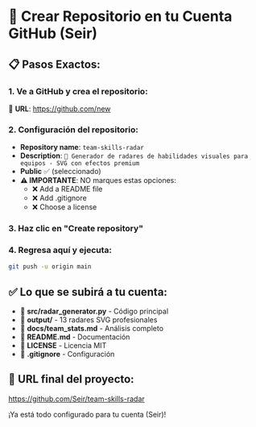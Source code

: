 # 🚀 Crear Repositorio en tu Cuenta GitHub (Seir)

## 📋 Pasos Exactos:

### 1. Ve a GitHub y crea el repositorio:
🔗 **URL**: https://github.com/new

### 2. Configuración del repositorio:
- **Repository name**: `team-skills-radar`
- **Description**: `🎯 Generador de radares de habilidades visuales para equipos - SVG con efectos premium`
- **Public** ✅ (seleccionado)
- **⚠️ IMPORTANTE**: NO marques estas opciones:
  - ❌ Add a README file
  - ❌ Add .gitignore 
  - ❌ Choose a license
  
### 3. Haz clic en "Create repository"

### 4. Regresa aquí y ejecuta:
```bash
git push -u origin main
```

## ✅ Lo que se subirá a tu cuenta:
- 📁 **src/radar_generator.py** - Código principal
- 📁 **output/** - 13 radares SVG profesionales
- 📁 **docs/team_stats.md** - Análisis completo
- 📄 **README.md** - Documentación
- 📄 **LICENSE** - Licencia MIT
- 📄 **.gitignore** - Configuración

## 🎯 URL final del proyecto:
https://github.com/Seir/team-skills-radar

¡Ya está todo configurado para tu cuenta (Seir)!